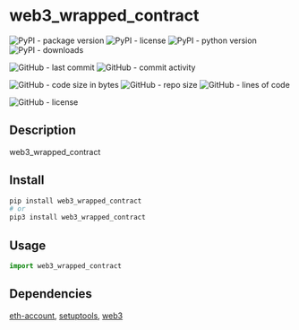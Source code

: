 # web3_wrapped_contract

![PyPI - package version](https://img.shields.io/pypi/v/web3_wrapped_contract?logo=pypi&style=flat-square)
![PyPI - license](https://img.shields.io/pypi/l/web3_wrapped_contract?label=package%20license&style=flat-square)
![PyPI - python version](https://img.shields.io/pypi/pyversions/web3_wrapped_contract?logo=pypi&style=flat-square)
![PyPI - downloads](https://img.shields.io/pypi/dm/web3_wrapped_contract?logo=pypi&style=flat-square)

![GitHub - last commit](https://img.shields.io/github/last-commit/kkristof200/py_web3_wrapped_contract?style=flat-square)
![GitHub - commit activity](https://img.shields.io/github/commit-activity/m/kkristof200/py_web3_wrapped_contract?style=flat-square)

![GitHub - code size in bytes](https://img.shields.io/github/languages/code-size/kkristof200/py_web3_wrapped_contract?style=flat-square)
![GitHub - repo size](https://img.shields.io/github/repo-size/kkristof200/py_web3_wrapped_contract?style=flat-square)
![GitHub - lines of code](https://img.shields.io/tokei/lines/github/kkristof200/py_web3_wrapped_contract?style=flat-square)

![GitHub - license](https://img.shields.io/github/license/kkristof200/py_web3_wrapped_contract?label=repo%20license&style=flat-square)

## Description

web3_wrapped_contract

## Install

~~~~bash
pip install web3_wrapped_contract
# or
pip3 install web3_wrapped_contract
~~~~

## Usage

~~~~python
import web3_wrapped_contract
~~~~

## Dependencies

[eth-account](https://pypi.org/project/eth-account), [setuptools](https://pypi.org/project/setuptools), [web3](https://pypi.org/project/web3)